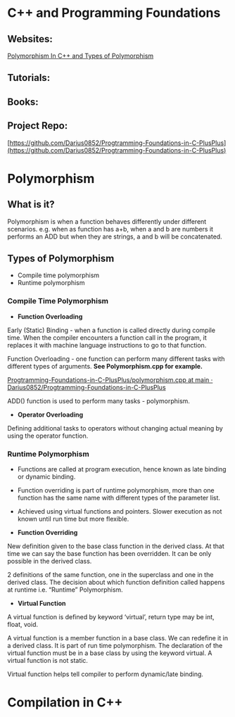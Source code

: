 # C++ and Programming Foundations

## Websites:

[Polymorphism In C++ and Types of Polymorphism](https://www.mygreatlearning.com/blog/polymorphism-in-cpp/)

## Tutorials:

[](https://d1m75rqqgidzqn.cloudfront.net/wp-data/2021/11/03114205/C-Tutorial.pdf)

## Books:

[](http://chenweixiang.github.io/docs/The_C++_Programming_Language_4th_Edition_Bjarne_Stroustrup.pdf)

## Project Repo:

[https://github.com/Darius0852/Progtramming-Foundations-in-C-PlusPlus](https://github.com/Darius0852/Progtramming-Foundations-in-C-PlusPlus)

# **Polymorphism**

## What is it?

Polymorphism is when a function behaves differently under different scenarios. e.g. when as function has a+b, when a and b are numbers it performs an ADD but when they are strings, a and b will be concatenated.

## Types of Polymorphism

- Compile time polymorphism
- Runtime polymorphism

### **Compile Time Polymorphism**

- **Function Overloading**

Early (Static) Binding - when a function is called directly during compile time. When the compiler encounters a function call in the program, it replaces it with machine language instructions to go to that function.

Function Overloading - one function can perform many different tasks with different types of arguments. ****************************************See Polymorphism.cpp for example.****************************************

[Progtramming-Foundations-in-C-PlusPlus/polymorphism.cpp at main · Darius0852/Progtramming-Foundations-in-C-PlusPlus](https://github.com/Darius0852/Progtramming-Foundations-in-C-PlusPlus/blob/main/polymorphism.cpp)

ADD() function is used to perform many tasks - polymorphism.

- **Operator Overloading**

Defining additional tasks to operators without changing actual meaning by using the operator function.

### Runt**ime Polymorphism**

- Functions are called at program execution, hence known as late binding or dynamic binding.
- Function overriding is part of runtime polymorphism, more than one function has the same name with different types of the parameter list.
- Achieved using virtual functions and pointers. Slower execution as not known until run time but more flexible.

- **Function Overriding**

New definition given to the base class function in the derived class. At that time we can say the base function has been overridden. It can be only possible in the derived class.

2 definitions of the same function, one in the superclass and one in the derived class. The decision about which function definition called happens at runtime i.e. “Runtime” Polymorphism.

- **Virtual Function**

A virtual function is defined by keyword ‘virtual’, return type may be int, float, void.

A virtual function is a member function in a base class. We can redefine it in a derived class. It is part of run time polymorphism. The declaration of the virtual function must be in a base class by using the keyword virtual. A virtual function is not static.

Virtual function helps tell compiler to perform dynamic/late binding.

# **Compilation in C++**
